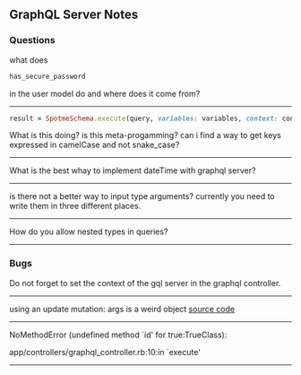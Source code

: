 ## GraphQL Server Notes

### Questions

what does 
```ruby
has_secure_password
```
in the user model do and where does it come from?

----

```ruby
result = SpotmeSchema.execute(query, variables: variables, context: context, operation_name: operation_name)
```
What is this doing? is this meta-progamming? can i find a way to get keys expressed in camelCase and not snake_case?

----

What is the best whay to implement dateTime with graphql server?

----

is there not a better way to input type arguments?  currently you need to write them in three different places.

---

How do you allow nested types in queries?

___ 
### Bugs

Do not forget to set the context of the gql server in the graphql controller.

----

using an update mutation: args is a weird object
[source code](https://github.com/rmosolgo/graphql-ruby/blob/master/lib/graphql/query/arguments.rb)
____ 

NoMethodError (undefined method `id' for true:TrueClass):

app/controllers/graphql_controller.rb:10:in `execute'

---